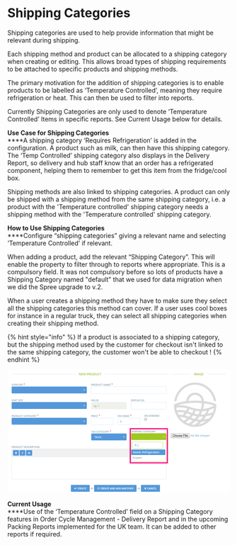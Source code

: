 # Shipping Categories

Shipping categories are used to help provide information that might be relevant during shipping.&#x20;

Each shipping method and product can be allocated to a shipping category when creating or editing. This allows broad types of shipping requirements to be attached to specific products and shipping methods.

The primary motivation for the addition of shipping categories is to enable products to be labelled as ‘Temperature Controlled’, meaning they require refrigeration or heat. This can then be used to filter into reports.

Currently Shipping Categories are only used to denote ‘Temperature Controlled’ Items in specific reports. See Current Usage below for details.

**Use Case for Shipping Categories**  \
****A shipping category ‘Requires Refrigeration’ is added in the configuration. A product such as milk, can then have this shipping category. The ‘Temp Controlled’ shipping category also displays in the Delivery Report, so delivery and hub staff know that an order has a refrigerated component, helping them to remember to get this item from the fridge/cool box.

Shipping methods are also linked to shipping categories. A product can only be shipped with a shipping method from the same shipping category, i.e. a product with the 'Temperature controlled' shipping category needs a shipping method with the 'Temperature controlled' shipping category.

**How to Use Shipping Categories**  \
****Configure “shipping categories” giving a relevant name and selecting ‘Temperature Controlled’ if relevant.

When adding a product, add the relevant “Shipping Category”. This will enable the property to filter through to reports where appropriate. This is a compulsory field. It was not compulsory before so lots of products have a Shipping Category named "default" that we used for data migration when we did the Spree upgrade to v.2.

When a user creates a shipping method they have to make sure they select all the shipping categories this method can cover. If a user uses cool boxes for instance in a regular truck, they can select all shipping categories when creating their shipping method.&#x20;

{% hint style="info" %}
If a product is associated to a shipping category, but the shipping method used by the customer for checkout isn't linked to the same shipping category, the customer won't be able to checkout !
{% endhint %}

![](../.gitbook/assets/ShippingCategoryNewProduct.png)

**Current Usage**  \
****Use of the ‘Temperature Controlled’ field on a Shipping Category features in Order Cycle Management - Delivery Report and in the upcoming Packing Reports implemented for the UK team. It can be added to other reports if required.
